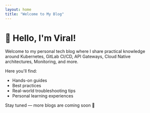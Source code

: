 ```yaml
---
layout: home
title: "Welcome to My Blog"
---
```


# 👋 Hello, I'm Viral!

Welcome to my personal tech blog where I share practical knowledge around Kubernetes, GitLab CI/CD, API Gateways, Cloud Native architectures, Monitoring, and more.

Here you'll find:
- Hands-on guides
- Best practices
- Real-world troubleshooting tips
- Personal learning experiences

Stay tuned — more blogs are coming soon 🚀

